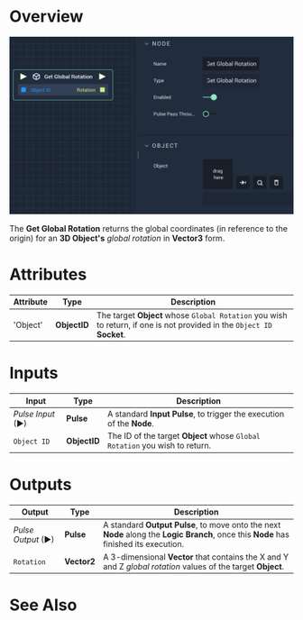 # Overview

![The Get Global Rotation Node.](../../../.gitbook/assets/getglobalrotation.png)

The **Get Global Rotation** returns the global coordinates (in reference to the origin)  for an **3D Object's** *global rotation* in **Vector3** form. 

# Attributes

|Attribute|Type|Description|
|---|---|---|
|'Object'|**ObjectID**|The target **Object** whose `Global Rotation` you wish to return, if one is not provided in the `Object ID` **Socket**.|

# Inputs

|Input|Type|Description|
|---|---|---|
|*Pulse Input* (►)|**Pulse**|A standard **Input Pulse**, to trigger the execution of the **Node**.|
| `Object ID` | **ObjectID** | The ID of the target **Object** whose `Global Rotation` you wish to return. |

# Outputs

|Output|Type|Description|
|---|---|---|
|*Pulse Output* (►)|**Pulse**|A standard **Output Pulse**, to move onto the next **Node** along the **Logic Branch**, once this **Node** has finished its execution.|
| `Rotation` | **Vector2** | A 3-dimensional **Vector** that contains the X and Y and Z _global rotation_ values of the target **Object**. |

# See Also

